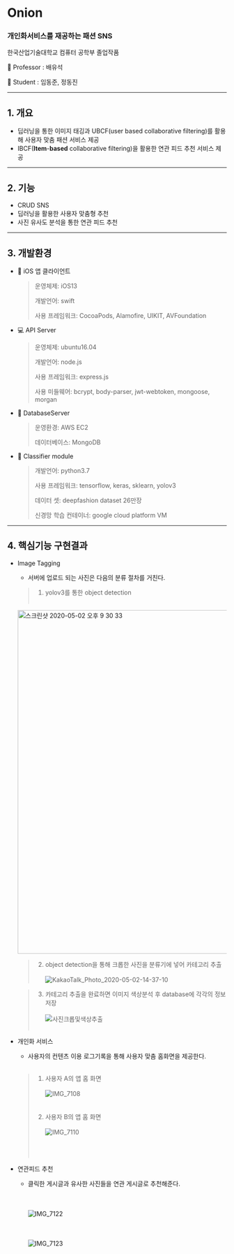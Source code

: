 # Onion

### 개인화서비스를 재공하는 패션 SNS

한국산업기술대학교 컴퓨터 공학부 졸업작품

:man: ​Professor : 배유석

:boy: Student : 임동준, 정동진

***

## 1. 개요

* 딥러닝을 통한 이미지 태깅과 UBCF(user based collaborative filtering)를 활용해 사용자 맞춤 패션 서비스 제공
* IBCF(**Item**-**based** collaborative filtering)을 활용한 연관 피드 추천 서비스 제공

***

## 2. 기능

* CRUD SNS
* 딥러닝을 활용한 사용자 맞춤형 추천
* 사진 유사도 분석을 통한 연관 피드 추천

***

## 3. 개발환경

* :iphone: iOS 앱 클라이언트

  > 운영체제: iOS13
  >
  > 개발언어: swift
  >
  > 사용 프레임워크: CocoaPods, Alamofire, UIKIT, AVFoundation

  

* :computer: API Server

  > 운영체제: ubuntu16.04
  >
  > 개발언어: node.js
  >
  > 사용 프레임워크: express.js
  >
  > 사용 미들웨어: bcrypt, body-parser, jwt-webtoken, mongoose, morgan

  

* :floppy_disk: Database​ Server

  > 운영환경: AWS EC2
  >
  > 데이터베이스: MongoDB

  

* :star2: Classifier module​

  > 개발언어: python3.7
  >
  > 사용 프레임워크: tensorflow, keras, sklearn, yolov3
  >
  > 데이터 셋: deepfashion dataset 26만장
  >
  > 신경망 학습 컨테이너: google cloud platform VM

***

## 4. 핵심기능 구현결과

* Image Tagging
  * 서버에 업로드 되는 사진은 다음의 분류 절차를 거친다.
  > 1. yolov3를 통한 object detection<br><br>
  <img width="787" alt="스크린샷 2020-05-02 오후 9 30 33" src="https://user-images.githubusercontent.com/40556417/80864213-350ce800-8cbc-11ea-8dfd-71f79cfb1830.png">

  > 2. object detection을 통해 크롭한 사진을 분류기에 넣어 카테고리 추출<br><br>
![KakaoTalk_Photo_2020-05-02-14-37-10](https://user-images.githubusercontent.com/40556417/80864294-b5334d80-8cbc-11ea-86b4-6ae9482ec269.png)

  > 3. 카테고리 추출을 완료하면 이미지 색상분석 후 database에 각각의 정보 저장<br><br>
 ![사진크롭및색상추출](https://user-images.githubusercontent.com/40556417/80864353-080d0500-8cbd-11ea-861e-53b8b90d2036.png)<br><br>
 

* 개인화 서비스
  * 사용자의 컨텐츠 이용 로그기록을 통해 사용자 맞춤 홈화면을 제공한다.<br><br>
  > 1. 사용자 A의 앱 홈 화면<br><br>
  ![IMG_7108](https://user-images.githubusercontent.com/40556417/80864420-72be4080-8cbd-11ea-864f-4f9e363b16b9.PNG) <br><br><br>
  > 2. 사용자 B의 앱 홈 화면<br><br>
  ![IMG_7110](https://user-images.githubusercontent.com/40556417/80864421-78b42180-8cbd-11ea-9344-84f998f63243.PNG)<br><br><br><br>

* 연관피드 추천
  * 클릭한 게시글과 유사한 사진들을 연관 게시글로 추천해준다.<br><br><br><br>
  ![IMG_7122](https://user-images.githubusercontent.com/40556417/80864556-68e90d00-8cbe-11ea-8f25-4d2cacf76602.PNG)
  <br><br><br><br>
  ![IMG_7123](https://user-images.githubusercontent.com/40556417/80864558-6b4b6700-8cbe-11ea-9e90-b5e9b7eb92fe.PNG)

  






 



